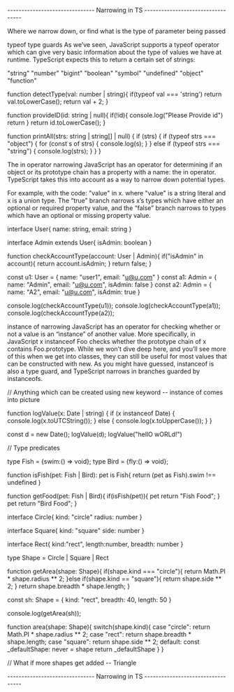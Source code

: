 ------------------------------- Narrowing in TS ----------------------------------


Where we narrow down, or find what is the type of parameter being passed

typeof
 type guards
As we’ve seen, JavaScript supports a typeof operator which can give very basic information about the type of values we have at runtime. TypeScript expects this to return a certain set of strings:

"string"
"number"
"bigint"
"boolean"
"symbol"
"undefined"
"object"
"function"

function detectType(val: number | string){
    if(typeof val === 'string')
        return val.toLowerCase();
    return val + 2;
}


function provideID(id: string | null){
    if(!id){
        console.log("Please Provide id")
        return 
    }
    return id.toLowerCase();
}


function printAll(strs: string | string[] | null) {
    if (strs) {
      if (typeof strs === "object") {
        for (const s of strs) {
          console.log(s);
        }
      } else if (typeof strs === "string") {
        console.log(strs);
      }
    }
  }




The in operator narrowing
JavaScript has an operator for determining if an object or its prototype chain has a property with a name: the in operator. TypeScript takes this into account as a way to narrow down potential types.

For example, with the code: "value" in x. where "value" is a string literal and x is a union type. The “true” branch narrows x’s types which have either an optional or required property value, and the “false” branch narrows to types which have an optional or missing property value.




interface User{
    name: string,
    email: string
}

interface Admin extends User{
    isAdmin: boolean
}

function checkAccountType(account: User | Admin){
    if("isAdmin" in account){
        return account.isAdmin;
    }
    return false;
}

const u1: User = {
    name: "user1",
    email: "u@u.com"
}
const a1: Admin = {
    name: "Admin",
    email: "u@u.com",
    isAdmin: false
}
const a2: Admin = {
    name: "A2",
    email: "u@u.com",
    isAdmin: true
}

console.log(checkAccountType(u1));
console.log(checkAccountType(a1));
console.log(checkAccountType(a2));



instance of narrowing
JavaScript has an operator for checking whether or not a value is an “instance” of another value. More specifically, in JavaScript x instanceof Foo checks whether the prototype chain of x contains Foo.prototype. While we won’t dive deep here, and you’ll see more of this when we get into classes, they can still be useful for most values that can be constructed with new. As you might have guessed, instanceof is also a type guard, and TypeScript narrows in branches guarded by instanceofs.


// Anything which can be created using new keyword -- instance of comes into picture

function logValue(x: Date | string) {
    if (x instanceof Date) {
      console.log(x.toUTCString());
    } else {
      console.log(x.toUpperCase());
    }
  }

const d = new Date();
logValue(d);
logValue("hellO wORLd!")



// Type predicates

type Fish = {swim:() => void};
type Bird = {fly:() => void};

function isFish(pet: Fish | Bird): pet is Fish{
    return (pet as Fish).swim !== undefined
}

function getFood(pet: Fish | Bird){
    if(isFish(pet)){
        pet
        return "Fish Food";
    }
    pet
    return "Bird Food";
}


interface Circle{
    kind: "circle"
    radius: number
}

interface Square{
    kind: "square"
    side: number
}

interface Rect{
    kind:"rect",
    length:number,
    breadth: number
}

type Shape = Circle | Square | Rect

function getArea(shape: Shape){
    if(shape.kind === "circle"){
        return Math.PI * shape.radius ** 2;
    }else if(shape.kind == "square"){
        return shape.side ** 2;
    }
        return shape.breadth * shape.length;
}

const sh: Shape = {
    kind: "rect",
    breadth: 40,
    length: 50
}

console.log(getArea(sh));


function area(shape: Shape){
    switch(shape.kind){
        case "circle":
            return Math.PI * shape.radius ** 2;
        case "rect":
            return shape.breadth * shape.length;
        case "square":
            return shape.side ** 2;
        default:
            const _defaultShape: never = shape
            return _defaultShape
    }
}

// What if more shapes get added -- Triangle

------------------------------- Narrowing in TS ----------------------------------
